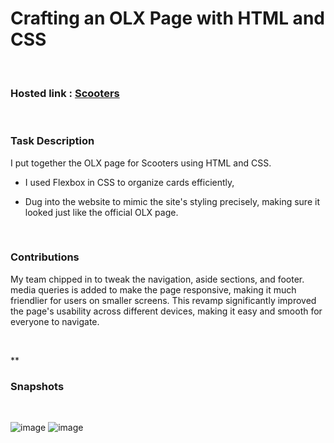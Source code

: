 
# Crafting an OLX Page with HTML and CSS

<br>

### Hosted link : <a href="https://olx-clone-5ba355.netlify.app/able/scooter">Scooters</a>

<br>


### Task Description
I put together the OLX page for Scooters using HTML and CSS. 
- I used Flexbox in CSS to organize cards efficiently,
- Dug into the website to mimic the site's styling precisely, making sure it looked just like the official OLX page.

  <br>

### Contributions
My team chipped in to tweak the navigation, aside sections, and footer. media queries is added to make the page responsive, making it much friendlier for users on smaller screens. 
This revamp significantly improved the page's usability across different devices, making it easy and smooth for everyone to navigate.

<br>

**



### Snapshots
<br>

![image](https://github.com/abhikainthla/OLX-Clone/assets/119459924/316d2371-201b-422f-b845-6adc1d63bab6)
![image](https://github.com/abhikainthla/OLX-Clone/assets/119459924/18fe64a3-9a91-4037-b970-7e25f9076967)



